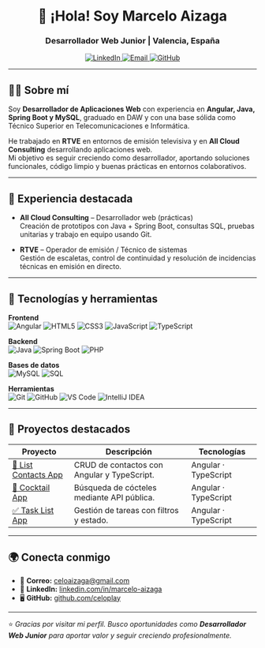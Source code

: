 <h1 align="center">👋 ¡Hola! Soy Marcelo Aizaga</h1>
<h3 align="center">Desarrollador Web Junior | Valencia, España</h3>

<p align="center">
  <a href="https://www.linkedin.com/in/marcelo-aizaga">
    <img src="https://img.shields.io/badge/LinkedIn-Perfil-blue?style=for-the-badge&logo=linkedin" alt="LinkedIn" />
  </a>
  <a href="mailto:celoaizaga@gmail.com">
    <img src="https://img.shields.io/badge/Email-celoaizaga%40gmail.com-red?style=for-the-badge&logo=gmail" alt="Email" />
  </a>
  <a href="https://github.com/celoplay">
    <img src="https://img.shields.io/badge/GitHub-celoplay-black?style=for-the-badge&logo=github" alt="GitHub" />
  </a>
</p>

---

## 🧑‍💻 Sobre mí
Soy **Desarrollador de Aplicaciones Web** con experiencia en **Angular, Java, Spring Boot y MySQL**, graduado en DAW y con una base sólida como Técnico Superior en Telecomunicaciones e Informática.  

He trabajado en **RTVE** en entornos de emisión televisiva y en **All Cloud Consulting** desarrollando aplicaciones web.  
Mi objetivo es seguir creciendo como desarrollador, aportando soluciones funcionales, código limpio y buenas prácticas en entornos colaborativos.

---

## 💼 Experiencia destacada
- **All Cloud Consulting** – Desarrollador web (prácticas)  
  Creación de prototipos con Java + Spring Boot, consultas SQL, pruebas unitarias y trabajo en equipo usando Git.

- **RTVE** – Operador de emisión / Técnico de sistemas  
  Gestión de escaletas, control de continuidad y resolución de incidencias técnicas en emisión en directo.

---

## 🚀 Tecnologías y herramientas

**Frontend**  
![Angular](https://img.shields.io/badge/Angular-DD0031?style=flat-square&logo=angular&logoColor=white)
![HTML5](https://img.shields.io/badge/HTML5-E34F26?style=flat-square&logo=html5&logoColor=white)
![CSS3](https://img.shields.io/badge/CSS3-1572B6?style=flat-square&logo=css3&logoColor=white)
![JavaScript](https://img.shields.io/badge/JavaScript-F7DF1E?style=flat-square&logo=javascript&logoColor=black)
![TypeScript](https://img.shields.io/badge/TypeScript-3178C6?style=flat-square&logo=typescript&logoColor=white)

**Backend**  
![Java](https://img.shields.io/badge/Java-ED8B00?style=flat-square&logo=java&logoColor=white)
![Spring Boot](https://img.shields.io/badge/Spring%20Boot-6DB33F?style=flat-square&logo=springboot&logoColor=white)
![PHP](https://img.shields.io/badge/PHP-777BB4?style=flat-square&logo=php&logoColor=white)

**Bases de datos**  
![MySQL](https://img.shields.io/badge/MySQL-005C84?style=flat-square&logo=mysql&logoColor=white)
![SQL](https://img.shields.io/badge/SQL-4479A1?style=flat-square&logo=database&logoColor=white)

**Herramientas**  
![Git](https://img.shields.io/badge/Git-F05032?style=flat-square&logo=git&logoColor=white)
![GitHub](https://img.shields.io/badge/GitHub-181717?style=flat-square&logo=github&logoColor=white)
![VS Code](https://img.shields.io/badge/VS%20Code-0078D4?style=flat-square&logo=visualstudiocode&logoColor=white)
![IntelliJ IDEA](https://img.shields.io/badge/IntelliJ%20IDEA-000000?style=flat-square&logo=intellijidea&logoColor=white)

---

## 📂 Proyectos destacados
| Proyecto | Descripción | Tecnologías |
|----------|-------------|-------------|
| [📇 List Contacts App](https://github.com/celoplay/list-contacts-app) | CRUD de contactos con Angular y TypeScript. | Angular · TypeScript |
| [🍹 Cocktail App](https://github.com/celoplay/cocktail-app) | Búsqueda de cócteles mediante API pública. | Angular · TypeScript |
| [✅ Task List App](https://github.com/celoplay/task-list-app) | Gestión de tareas con filtros y estado. | Angular · TypeScript |

---

## 🌍 Conecta conmigo
- 📧 **Correo:** [celoaizaga@gmail.com](mailto:celoaizaga@gmail.com)  
- 💼 **LinkedIn:** [linkedin.com/in/marcelo-aizaga](https://www.linkedin.com/in/marcelo-aizaga)  
- 🖥️ **GitHub:** [github.com/celoplay](https://github.com/celoplay)  

---

⭐ *Gracias por visitar mi perfil. Busco oportunidades como **Desarrollador Web Junior** para aportar valor y seguir creciendo profesionalmente.*
